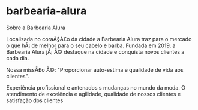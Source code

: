# barbearia-alura
Sobre a Barbearia Alura

Localizada no coraÃ§Ã£o da cidade a Barbearia Alura traz para o mercado o que hÃ¡ de melhor para o seu cabelo e barba. Fundada em 2019, a Barbearia Alura jÃ¡ Ã© destaque na cidade e conquista novos clientes a cada dia.

Nossa missÃ£o Ã©: "Proporcionar auto-estima e qualidade de vida aos clientes".

Experiência profissional e antenados s mudanças no mundo da moda. O atendimento de excelência e agilidade, qualidade de nossos clientes e satisfação dos clientes
